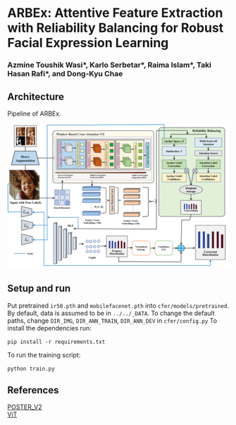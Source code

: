 # ARBEx: Attentive Feature Extraction with Reliability Balancing for Robust Facial Expression Learning
### Azmine Toushik Wasi*, Karlo Serbetar*, Raima Islam*, Taki Hasan Rafi*, and Dong-Kyu Chae

## Architecture
 Pipeline of ARBEx.
<p align="center">
  <img src="Images/Figure.PNG" width="700"/>
</p>

## Setup and run
Put pretrained `ir50.pth` and `mobilefacenet.pth` into `cfer/models/pretrained`.
By default, data is assumed to be in `../../_DATA`.
To change the default paths, change `DIR_IMG`, `DIR_ANN_TRAIN`, `DIR_ANN_DEV` in `cfer/config.py`
To install the dependencies run:
```
pip install -r requirements.txt
```
To run the training script:
```
python train.py
```

## References
[POSTER_V2](https://github.com/talented-q/poster_v2) \
[ViT](https://github.com/huggingface/pytorch-image-models)
